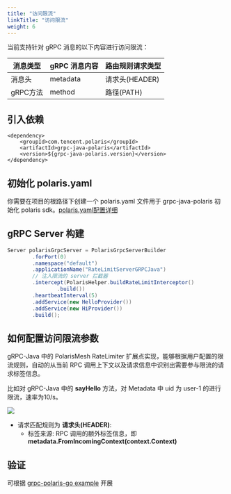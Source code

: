 ```yaml
---
title: "访问限流"
linkTitle: "访问限流"
weight: 6
---
```

当前支持针对 gRPC 消息的以下内容进行访问限流：

| 消息类型 | gRPC 消息内容 | 路由规则请求类型 |
| -------- | ------------- | ---------------- |
| 消息头   | metadata    | 请求头(HEADER)   |
| gRPC方法  | method        | 路径(PATH)       |


## 引入依赖

```
<dependency>
    <groupId>com.tencent.polaris</groupId>
    <artifactId>grpc-java-polaris</artifactId>
    <version>${grpc-java-polaris.version}</version>
</dependency>
```

## 初始化 polaris.yaml

你需要在项目的根路径下创建一个 polaris.yaml 文件用于 grpc-java-polaris 初始化 polaris sdk。[polaris.yaml配置详细](https://github.com/polarismesh/polaris-java/blob/main/polaris-common/polaris-config-default/src/main/resources/conf/default-config.yml)


## gRPC Server 构建

```java
Server polarisGrpcServer = PolarisGrpcServerBuilder
        .forPort(0)
        .namespace("default")
        .applicationName("RateLimitServerGRPCJava")
        // 注入限流的 server 拦截器
        .intercept(PolarisHelper.buildRateLimitInterceptor()
                .build())
        .heartbeatInterval(5)
        .addService(new HelloProvider())
        .addService(new HiProvider())
        .build();
```

## 如何配置访问限流参数

gRPC-Java 中的 PolarisMesh RateLimiter 扩展点实现，能够根据用户配置的限流规则，自动的从当前 RPC 调用上下文以及请求信息中识别出需要参与限流的请求标签信息。

比如对 gRPC-Java 中的 **sayHello** 方法，对 Metadata 中 uid 为 user-1 的进行限流，速率为10/s。

![](../images/grpcgo-ratelimit-rule.png)

- 请求匹配规则为 **请求头(HEADER)**: 
  - 标签来源: RPC 调用的额外标签信息，即 **metadata.FromIncomingContext(context.Context)**

## 验证

可根据 [grpc-polaris-go example](https://github.com/polarismesh/grpc-go-polaris/tree/main/examples/ratelimit) 开展
